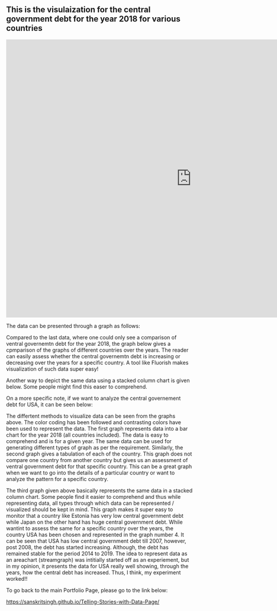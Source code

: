 ## This is the visulaization for the central government debt for the year 2018 for various countries

<iframe src="https://data.oecd.org/chart/6gMT" width="1000" height="750" style="border: 0" mozallowfullscreen="true" webkitallowfullscreen="true" allowfullscreen="true"><a href="https://data.oecd.org/chart/6gMT" target="_blank">OECD Chart: General government debt, Total, % of GDP, Annual, 2018</a></iframe>

The data can be presented through a graph as follows:

Compared to the last data, where one could only see a comparison of ventral governemtn debt for the year 2018, the graph below gives a cpmparison of the graphs of different countries over the years. The reader can easily assess whether the central governemtn debt is increasing or decreasing over the years for a specific country. A tool like Fluorish makes visualization of such data super easy!

<div class="flourish-embed flourish-chart" data-src="visualisation/5291281"><script src="https://public.flourish.studio/resources/embed.js"></script></div>

Another way to depict the same data using a stacked column chart is given below. Some people might find this easer to comprehend.

<div class="flourish-embed flourish-chart" data-src="visualisation/5291385"><script src="https://public.flourish.studio/resources/embed.js"></script></div>

On a more specific note, if we want to analyze the central governement debt for USA, it can be seen below:

<div class="flourish-embed flourish-chart" data-src="visualisation/5291413"><script src="https://public.flourish.studio/resources/embed.js"></script></div>

The differtent methods to visualize data can be seen from the graphs above. The color coding has been followed and contrasting colors have been used to represent the data. The first graph represents data into a bar chart for the year 2018 (all countries included). The data is easy to comprehend and is for a given year. The same data can be used for generating different types of graph as per the requirement. Similarly, the second graph gives a tabulation of each of the country. This graph does not compare one country from another country but gives us an assessment of ventral government debt for that specific country. This can be a great graph when we want to go into the details of a particular country or want to analyze the pattern for a specific country.

The third graph given above basically represents the same data in a stacked column chart. Some people find it easier to comprehend and thus while representing data, all types through which data can be represented / visualized should be kept in mind. This graph makes it super easy to monitor that a country like Estonia has very low central government debt while Japan on the other hand has huge central government debt. While wantint to assess the same for a specific country over the years, the country USA has been chosen and represented in the graph number 4.  It can be seen that USA has low central government debt till 2007, however, post 2008, the debt has started increasing. Although, the debt has remained stable for the period 2014 to 2019. The idea to represent data as an areachart (streamgraph) was intitially started off as an experiement, but in my opinion, it presents the data for USA really well showing, through the years, how the central debt has increased. Thus, I think, my experiment worked!!

To go back to the main Portfolio Page, please go to the link below:

https://sanskritsingh.github.io/Telling-Stories-with-Data-Page/
